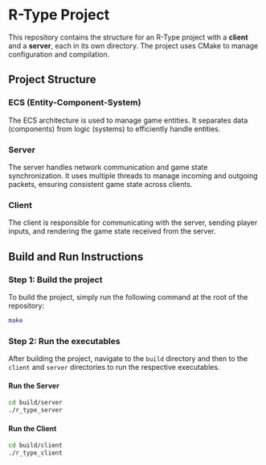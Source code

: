 # R-Type Project

This repository contains the structure for an R-Type project with a **client** and a **server**, each in its own directory. The project uses CMake to manage configuration and compilation.

## Project Structure

### ECS (Entity-Component-System)
The ECS architecture is used to manage game entities. It separates data (components) from logic (systems) to efficiently handle entities.

### Server
The server handles network communication and game state synchronization. It uses multiple threads to manage incoming and outgoing packets, ensuring consistent game state across clients.

### Client
The client is responsible for communicating with the server, sending player inputs, and rendering the game state received from the server.

## Build and Run Instructions

### Step 1: Build the project

To build the project, simply run the following command at the root of the repository:

```bash
make
```

### Step 2: Run the executables

After building the project, navigate to the `build` directory and then to the `client` and `server` directories to run the respective executables.

#### Run the Server

```bash
cd build/server
./r_type_server
```

#### Run the Client

```bash
cd build/client
./r_type_client
```